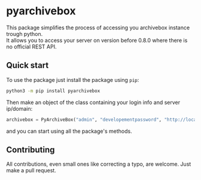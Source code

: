 # pyarchivebox
This package simplifies the process of accessing you archivebox instance trough python.  
It allows you to access your server on version before 0.8.0 where there is no official REST API.  

## Quick start
To use the package just install the package using `pip`:

```bash
python3 -m pip install pyarchivebox
```

Then make an object of the class containing your login info and server ip/domain:

```python
archivebox = PyArchiveBox("admin", "developementpassword", "http://localhost:8000")
```

and you can start using all the package's methods.

## Contributing
All contributions, even small ones like correcting a typo, are welcome. Just make a pull request.